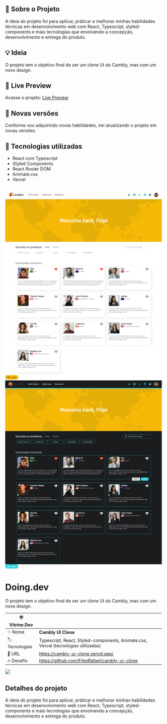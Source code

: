 ## 🚀 Sobre o Projeto
A ideia do projeto foi para aplicar, práticar e melhorar minhas habilidades técnicas em desenvolvimento web com React, Typescript, styled-components e mais tecnologias que envolvendo a concepção, desenvolvimento e entrega do produto.

## 💡 Ideia
O projeto tem o objetivo final de ser um clone UI do Cambly, mas com um novo design.

## 🚀 Live Preview
Acesse o projeto: [Live Preview](https://cambly-ui-clone.vercel.app/)

## 🚀 Novas versões
Conforme vou adquirindo novas habilidades, irei atualizando o projeto em novas versões. 

## 🚀 Tecnologias utilizadas
- React com Typescript
- Styled Components
- React Router DOM
- Animate.css
- Vercel

##
<img src="./public/images/light-screenshot.png" alt="App Screenshot">
<img src="./public/images/dark-screenshot.png" alt="App Screenshot">

# Doing.dev

O projeto tem o objetivo final de ser um clone UI do Cambly, mas com um novo design.

| :placard: Vitrine.Dev |     |
| -------------  | --- |
| :sparkles: Nome        | **Cambly UI Clone**
| :label: Tecnologias | Typescript, React, Styled-components, Animate.css, Vercel (tecnologias utilizadas)
| :rocket: URL         | https://cambly-ui-clone.vercel.app/
| :fire: Desafio     | https://github.com/FilipiRafael/cambly-ui-clone

<!-- Inserir imagem com a #vitrinedev ao final do link -->
![](https://raw.githubusercontent.com/FilipiRafael/cambly-ui-clone/blob/main/public/images/light-screenshot.png#vitrinedev)

## Detalhes do projeto

A ideia do projeto foi para aplicar, práticar e melhorar minhas habilidades técnicas em desenvolvimento web com React, Typescript, styled-components e mais tecnologias que envolvendo a concepção, desenvolvimento e entrega do produto.
